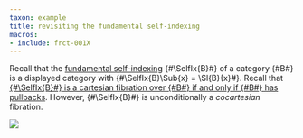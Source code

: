 ```yaml
---
taxon: example
title: revisiting the fundamental self-indexing
macros:
- include: frct-001X
---
```


Recall that the [fundamental self-indexing](frct-001X) {#\SelfIx{B}#} of a category {#B#} is a displayed category with {#\SelfIx{B}\Sub{x} = \Sl{B}{x}#}. Recall that [{#\SelfIx{B}#} is a cartesian fibration over {#B#} if and only if {#B#} has pullbacks](frct-001Y). However, {#\SelfIx{B}#} is unconditionally a *cocartesian* fibration.

![](frct-002Y)
